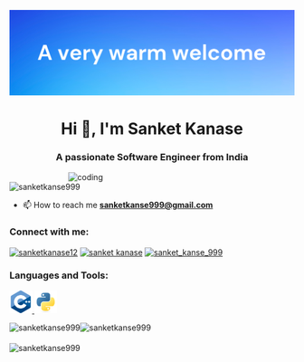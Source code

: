 ![logo](https://github.com/sanketkanse999/sanketkanse999/blob/main/cover.png.png)
<h1 align="center">Hi 👋, I'm Sanket Kanase</h1>
<h3 align="center">A passionate Software Engineer from India</h3>
<img align="right" alt="coding" width="400" src="https://user-images.githubusercontent.com/55389276/140866485-8fb1c876-9a8f-4d6a-98dc-08c4981eaf70.gif">


<p align="left"> <img src="https://komarev.com/ghpvc/?username=sanketkanse999&label=Profile%20views&color=0e75b6&style=flat" alt="sanketkanse999" /> </p>


- 📫 How to reach me **sanketkanse999@gmail.com**

<h3 align="left">Connect with me:</h3>
<p align="left">
<a href="https://twitter.com/sanketkanase12" target="blank"><img align="center" src="https://raw.githubusercontent.com/rahuldkjain/github-profile-readme-generator/master/src/images/icons/Social/twitter.svg" alt="sanketkanase12" height="30" width="40" /></a>
<a href="https://linkedin.com/in/sanket kanase" target="blank"><img align="center" src="https://raw.githubusercontent.com/rahuldkjain/github-profile-readme-generator/master/src/images/icons/Social/linked-in-alt.svg" alt="sanket kanase" height="30" width="40" /></a>
<a href="https://instagram.com/sanket_kanse_999" target="blank"><img align="center" src="https://raw.githubusercontent.com/rahuldkjain/github-profile-readme-generator/master/src/images/icons/Social/instagram.svg" alt="sanket_kanse_999" height="30" width="40" /></a>
</p>

<h3 align="left">Languages and Tools:</h3>
<p align="left"> <a href="https://www.w3schools.com/cpp/" target="_blank" rel="noreferrer">
<img src="https://raw.githubusercontent.com/devicons/devicon/master/icons/cplusplus/cplusplus-original.svg" alt="cplusplus" width="40" height="40"/> </a> <a href="https://www.python.org" target="_blank" rel="noreferrer"> <img src="https://raw.githubusercontent.com/devicons/devicon/master/icons/python/python-original.svg" alt="python" width="40" height="40"/> </a> </p>

<p><img align="left" src="https://github-readme-stats.vercel.app/api/top-langs?username=sanketkanse999&show_icons=true&locale=en&layout=compact" alt="sanketkanse999" /></p>

<p>&nbsp;<img align="left" src="https://github-readme-stats.vercel.app/api?username=sanketkanse999&show_icons=true&locale=en" alt="sanketkanse999" /></p>

<p><img align="middle" src="https://github-readme-streak-stats.herokuapp.com/?user=sanketkanse999&" alt="sanketkanse999" /></p>
